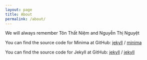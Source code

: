 ```yaml
---
layout: page
title: About
permalink: /about/
---
```


We will always remember Tôn Thất Niệm and Nguyễn Thị Nguyệt

You can find the source code for Minima at GitHub:
[jekyll][jekyll-organization] /
[minima](https://github.com/jekyll/minima)

You can find the source code for Jekyll at GitHub:
[jekyll][jekyll-organization] /
[jekyll](https://github.com/jekyll/jekyll)


[jekyll-organization]: https://github.com/jekyll
